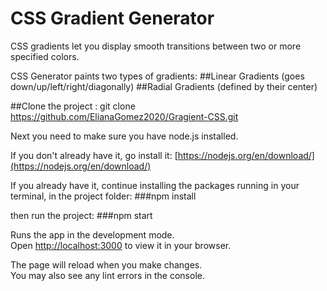# CSS Gradient Generator

CSS gradients let you display smooth transitions between two or more specified colors.

CSS Generator paints two types of gradients:
##Linear Gradients (goes down/up/left/right/diagonally)
##Radial Gradients (defined by their center)

##Clone the project : 
      git clone https://github.com/ElianaGomez2020/Gragient-CSS.git
      
 
Next you need to make sure you have node.js installed.

If you don't already have it, go install it: [https://nodejs.org/en/download/](https://nodejs.org/en/download/)

If you already have it, continue installing the packages running in your terminal, in the project folder:
###npm install 

then run the project:
###npm start

Runs the app in the development mode.\
Open [http://localhost:3000](http://localhost:3000) to view it in your browser.

The page will reload when you make changes.\
You may also see any lint errors in the console.

